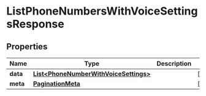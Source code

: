 

# ListPhoneNumbersWithVoiceSettingsResponse


## Properties

| Name | Type | Description | Notes |
|------------ | ------------- | ------------- | -------------|
|**data** | [**List&lt;PhoneNumberWithVoiceSettings&gt;**](PhoneNumberWithVoiceSettings.md) |  |  [optional] |
|**meta** | [**PaginationMeta**](PaginationMeta.md) |  |  [optional] |



